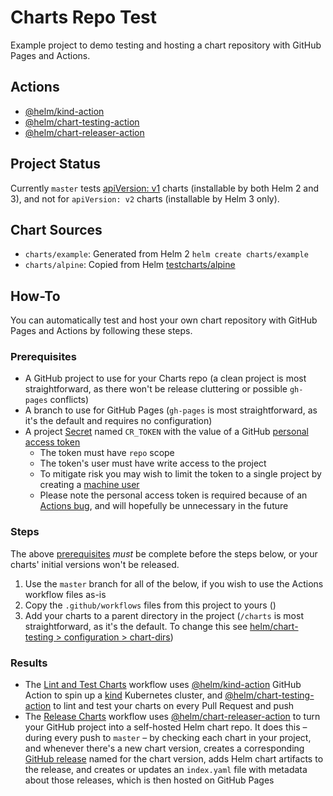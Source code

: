 # Charts Repo Test

Example project to demo testing and hosting a chart repository with GitHub Pages and Actions.

## Actions

* [@helm/kind-action](https://github.com/scottrigby/kind-action)
* [@helm/chart-testing-action](https://github.com/scottrigby/chart-testing-action)
* [@helm/chart-releaser-action](https://github.com/scottrigby/chart-releaser-action)

## Project Status

Currently `master` tests [apiVersion: v1](https://helm.sh/docs/topics/charts/#the-apiversion-field) charts (installable by both Helm 2 and 3), and not for `apiVersion: v2` charts (installable by Helm 3 only).

## Chart Sources

* `charts/example`: Generated from Helm 2 `helm create charts/example`
* `charts/alpine`: Copied from Helm [testcharts/alpine](https://github.com/helm/helm/tree/master/cmd/helm/testdata/testcharts/alpine)

## How-To

You can automatically test and host your own chart repository with GitHub Pages and Actions by following these steps.

### Prerequisites

* A GitHub project to use for your Charts repo (a clean project is most straightforward, as there won't be release cluttering or possible `gh-pages` conflicts)
* A branch to use for GitHub Pages (`gh-pages` is most straightforward, as it's the default and requires no configuration)
* A project [Secret](https://help.github.com/en/actions/automating-your-workflow-with-github-actions/creating-and-using-encrypted-secrets#creating-encrypted-secrets) named `CR_TOKEN` with the value of a GitHub [personal access token](https://help.github.com/en/github/authenticating-to-github/creating-a-personal-access-token-for-the-command-line#creating-a-token)
  * The token must have `repo` scope
  * The token's user must have write access to the project
  * To mitigate risk you may wish to limit the token to a single project by creating a [machine user](https://developer.github.com/v3/guides/managing-deploy-keys/#machine-users)
  * Please note the personal access token is required because of an [Actions bug](https://github.com/JamesIves/github-pages-deploy-action/issues/5), and will hopefully be unnecessary in the future

### Steps

The above [prerequisites](#prerequisites) _must_ be complete before the steps below, or your charts' initial versions won't be released.

1. Use the `master` branch for all of the below, if you wish to use the Actions workflow files as-is
1. Copy the `.github/workflows` files from this project to yours ()
1. Add your charts to a parent directory in the project (`/charts` is most straightforward, as it's the default. To change this see [helm/chart-testing > configuration > chart-dirs](https://github.com/helm/chart-testing#configuration))

### Results

* The [Lint and Test Charts](/.github/workflows/lint-test.yaml) workflow uses [@helm/kind-action](https://www.github.com/scottrigby/kind-action) GitHub Action to spin up a [kind](https://kind.sigs.k8s.io/) Kubernetes cluster, and [@helm/chart-testing-action](https://www.github.com/scottrigby/chart-testing-action) to lint and test your charts on every Pull Request and push
* The [Release Charts](/.github/workflows/release.yaml) workflow uses [@helm/chart-releaser-action](https://www.github.com/helm/chart-releaser-action) to turn your GitHub project into a self-hosted Helm chart repo. It does this – during every push to `master` – by checking each chart in your project, and whenever there's a new chart version, creates a corresponding [GitHub release](https://help.github.com/en/github/administering-a-repository/about-releases) named for the chart version, adds Helm chart artifacts to the release, and creates or updates an `index.yaml` file with metadata about those releases, which is then hosted on GitHub Pages
